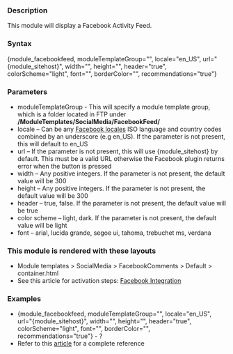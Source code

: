 <div class="description">
<h3 class="skiptoc">Description</h3>
<p>This module will display a Facebook Activity Feed.</p>
</div>
<div id="syntax">
<h3>Syntax</h3>
<p>{<span>module_facebookfeed, moduleTemplateGroup="", locale="en_US", url="{module_sitehost}", width="", height="", header="true", colorScheme="light", font="", borderColor="", recommendations="true"</span>}</p>
</div>
<div id="parameters">
<h3>Parameters</h3>
<ul>
    <li>moduleTemplateGroup - This will specify a module template group, which is a folder located in FTP under <strong>/ModuleTemplates/SocialMedia/FacebookFeed/</strong></li>
    <li>locale &ndash; Can be any <a href="http://www.facebook.com/translations/FacebookLocales.xml">Facebook locales</a> ISO language and country codes combined by an underscore (e.g en_US). If the parameter is not present, this will default to en_US</li>
    <li>url &ndash;  If the parameter is not present, this will use {module_sitehost} by default. This must be a valid URL otherwise the Facebook plugin returns error when the button is pressed</li>
    <li>width &ndash; Any positive integers. If the parameter is not present, the default value will be 300</li>
    <li>height &ndash; Any positive integers. If the parameter is not present, the default value will be 300</li>
    <li>header &ndash; true, false. If the parameter is not present, the default value will be true</li>
    <li>color scheme &ndash; light, dark. If the parameter is not present, the default value will be light</li>
    <li>font &ndash; arial, lucida grande, segoe ui, tahoma, trebuchet ms, verdana</li>
</ul>
</div>
<div id="layouts">
<h3>This module is rendered with these layouts</h3>
<ul>
    <li>Module templates &gt; SocialMedia &gt; FacebookComments  &gt; Default  &gt; container.html </li>
    <li>See this article for activation steps: <a href="http://knowledgebase6.businesscatalyst.com/kb/crm-and-customer-related/social-media/facebook-activity-feed">Facebook Integration</a></li>
</ul>
</div>
<div id="Examples">
<h3>Examples</h3>
<ul>
    <li>{<span>module_facebookfeed, moduleTemplateGroup="", locale="en_US", url="{module_sitehost}", width="", height="", header="true", colorScheme="light", font="", borderColor="", recommendations="true"</span>} - ?</li>
    <li>Refer to this <a href="http://knowledgebase6.businesscatalyst.com/kb/crm-and-customer-related/social-media/facebook-activity-feed">article</a> for a complete reference</li>
</ul>
</div>
